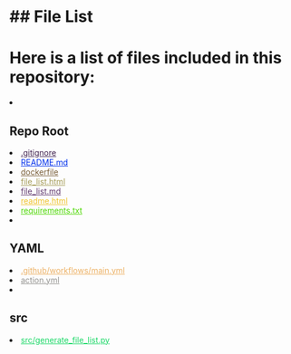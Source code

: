 # ## File List

# Here is a list of files included in this repository:

<li><h2>Repo Root</h2></li>
<li><a href="https://github.com/Nick2bad4u/UserStyles/blob/main/.gitignore" style="color: #40224f;">.gitignore</a></li>
<li><a href="https://github.com/Nick2bad4u/UserStyles/blob/main/README.md" style="color: #0130ec;">README.md</a></li>
<li><a href="https://github.com/Nick2bad4u/UserStyles/blob/main/dockerfile" style="color: #7b603b;">dockerfile</a></li>
<li><a href="https://github.com/Nick2bad4u/UserStyles/blob/main/file_list.html" style="color: #a59c57;">file_list.html</a></li>
<li><a href="https://github.com/Nick2bad4u/UserStyles/blob/main/file_list.md" style="color: #623b70;">file_list.md</a></li>
<li><a href="https://github.com/Nick2bad4u/UserStyles/blob/main/readme.html" style="color: #efc32e;">readme.html</a></li>
<li><a href="https://github.com/Nick2bad4u/UserStyles/blob/main/requirements.txt" style="color: #50d806;">requirements.txt</a></li>
<li><h2>YAML</h2></li>
<li><a href="https://github.com/Nick2bad4u/UserStyles/blob/main/.github/workflows/main.yml" style="color: #edb164;">.github/workflows/main.yml</a></li>
<li><a href="https://github.com/Nick2bad4u/UserStyles/blob/main/action.yml" style="color: #949390;">action.yml</a></li>
<li><h2>src</h2></li>
<li><a href="https://github.com/Nick2bad4u/UserStyles/blob/main/src/generate_file_list.py" style="color: #1cd968;">src/generate_file_list.py</a></li>
</ul>
